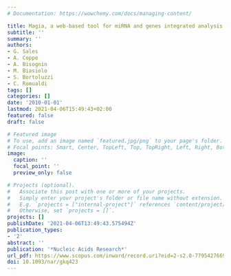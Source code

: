 ```yaml
---
# Documentation: https://wowchemy.com/docs/managing-content/

title: Magia, a web-based tool for miRNA and genes integrated analysis
subtitle: ''
summary: ''
authors:
- G. Sales
- A. Coppe
- A. Bisognin
- M. Biasiolo
- S. Bortoluzzi
- C. Romualdi
tags: []
categories: []
date: '2010-01-01'
lastmod: 2021-04-06T15:49:43+02:00
featured: false
draft: false

# Featured image
# To use, add an image named `featured.jpg/png` to your page's folder.
# Focal points: Smart, Center, TopLeft, Top, TopRight, Left, Right, BottomLeft, Bottom, BottomRight.
image:
  caption: ''
  focal_point: ''
  preview_only: false

# Projects (optional).
#   Associate this post with one or more of your projects.
#   Simply enter your project's folder or file name without extension.
#   E.g. `projects = ["internal-project"]` references `content/project/deep-learning/index.md`.
#   Otherwise, set `projects = []`.
projects: []
publishDate: '2021-04-06T13:49:43.575494Z'
publication_types:
- '2'
abstract: ''
publication: '*Nucleic Acids Research*'
url_pdf: https://www.scopus.com/inward/record.uri?eid=2-s2.0-77954276691&doi=10.1093%2fnar%2fgkq423&partnerID=40&md5=7ca9813517c3f1bc77620a9ba5eabacc
doi: 10.1093/nar/gkq423
---
```

